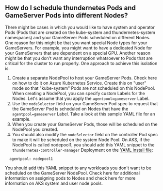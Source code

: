 ## How do I schedule thundernetes Pods and GameServer Pods into different Nodes?

There might be cases in which you would like to have system and operator Pods (Pods that are created on the kube-system and thundernetes-system namespaces) and your GameServer Pods scheduled on different Nodes. One reason for this might be that you want special Node types for your GameServers. For example, you might want to have a dedicated Node for your GameServers that are dependent on a special GPU. Another reason might be that you don't want any interruption whatsoever to Pods that are critical for the cluster to run properly. One approach to achieve this isolation is:

1. Create a separate NodePool to host your GameServer Pods. Check here on how to do it on Azure Kubernetes Service. Create this on "user" mode so that "kube-system" Pods are not scheduled on this NodePool. When creating a NodePool, you can specify custom Labels for the Nodes. Let's assume that you apply the ```agentpool=gameserver``` Label.
2. Use the ```nodeSelector``` field on your GameServer Pod spec to request that the GameServer Pod is scheduled on Nodes that have the ```agentpool=gameserver``` Label. Take a look at this sample YAML file for an example.
3. When you create your GameServer Pods, those will be scheduled on the NodePool you created.
4. You should also modify the ```nodeSelector``` field on the controller Pod spec to make it will be scheduled on the system Node Pool. On AKS, if the NodePool is called nodepool1, you should add this YAML snippet to the ```thundernetes-controller-manager``` Deployment on the [YAML install file](https://github.com/PlayFab/thundernetes/blob/39f3c8bb3cb4d4f95d128a9700be72cb1014cd21/installfiles/operator.yaml):
```nodeSelector:
  agentpool: nodepool1
```
You should add this YAML snippet to any workloads you don't want to be scheduled on the GameServer NodePool. Check here for additional information on assigning pods to Nodes and check here for more information on AKS system and user node pools.
